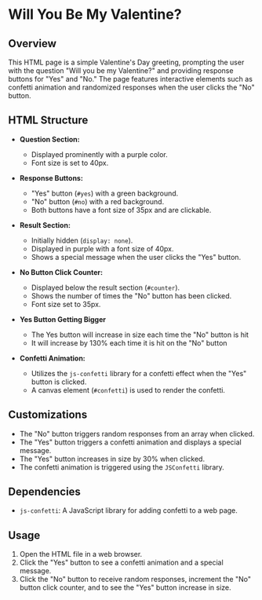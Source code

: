 # Will You Be My Valentine? 

## Overview

This HTML page is a simple Valentine's Day greeting, prompting the user with the question "Will you be my Valentine?" and providing response buttons for "Yes" and "No." The page features interactive elements such as confetti animation and randomized responses when the user clicks the "No" button.

## HTML Structure

- **Question Section:**
  - Displayed prominently with a purple color.
  - Font size is set to 40px.
  
- **Response Buttons:**
  - "Yes" button (`#yes`) with a green background.
  - "No" button (`#no`) with a red background.
  - Both buttons have a font size of 35px and are clickable.

- **Result Section:**
  - Initially hidden (`display: none`).
  - Displayed in purple with a font size of 40px.
  - Shows a special message when the user clicks the "Yes" button.

- **No Button Click Counter:**
  - Displayed below the result section (`#counter`).
  - Shows the number of times the "No" button has been clicked.
  - Font size set to 35px.

- **Yes Button Getting Bigger**
  - The Yes button will increase in size each time the "No" button is hit
  - It will increase by 130% each time it is hit on the "No" button

- **Confetti Animation:**
  - Utilizes the `js-confetti` library for a confetti effect when the "Yes" button is clicked.
  - A canvas element (`#confetti`) is used to render the confetti.

## Customizations

- The "No" button triggers random responses from an array when clicked.
- The "Yes" button triggers a confetti animation and displays a special message.
- The "Yes" button increases in size by 30% when clicked.
- The confetti animation is triggered using the `JSConfetti` library.

## Dependencies

- `js-confetti`: A JavaScript library for adding confetti to a web page.

## Usage

1. Open the HTML file in a web browser.
2. Click the "Yes" button to see a confetti animation and a special message.
3. Click the "No" button to receive random responses, increment the "No" button click counter, and to see the "Yes" button increase in size.
